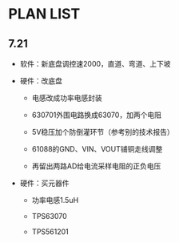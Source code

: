 # **PLAN LIST**

## **7.21**

- 软件：新底盘调控速2000，直道、弯道、上下坡

- 硬件：改底盘

  - 电感改成功率电感封装

  - 630701外围电路换成63070，加两个电阻

  - 5V稳压加个防倒灌环节（参考别的技术报告）

  - 61088的GND、VIN、VOUT铺铜走线调整

  - 再留出两路AD给电流采样电阻的正负电压

- 硬件：买元器件

  - 功率电感1.5uH

  - TPS63070

  - TPS561201
